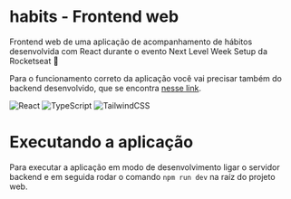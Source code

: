 # habits - Frontend web

Frontend web de uma aplicação de acompanhamento de hábitos desenvolvida com React
durante o evento Next Level Week Setup da Rocketseat 🚀

Para o funcionamento correto da aplicação você vai precisar também do backend desenvolvido,
que se encontra [nesse link](https://github.com/br-adriel/nlw-setup-server).

![React](https://img.shields.io/badge/react-%2320232a.svg?style=for-the-badge&logo=react&logoColor=%2361DAFB)
![TypeScript](https://img.shields.io/badge/typescript-%23007ACC.svg?style=for-the-badge&logo=typescript&logoColor=white)
![TailwindCSS](https://img.shields.io/badge/tailwindcss-%2338B2AC.svg?style=for-the-badge&logo=tailwind-css&logoColor=white)


# Executando a aplicação

Para executar a aplicação em modo de desenvolvimento ligar o servidor backend e em seguida
rodar o comando `npm run dev` na raíz do projeto web.
